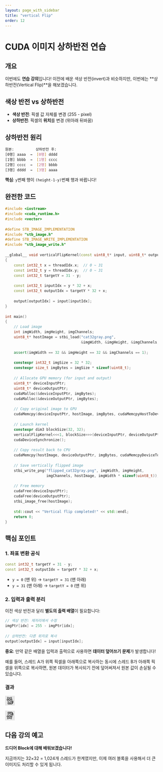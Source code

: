 ```yaml
---
layout: page_with_sidebar
title: "vertical Flip"
order: 12
---
```


# CUDA 이미지 상하반전 연습

## 개요

이번에도 **연습 강의**입니다! 이전에 배운 색상 반전(invert)과 비슷하지만, 이번에는 **상하반전(Vertical Flip)**을 해보겠습니다.

## 색상 반전 vs 상하반전

- **색상 반전**: 픽셀 값 자체를 변경 (255 - pixel)
- **상하반전**: 픽셀의 **위치**를 변경 (위아래 뒤바꿈)
## 상하반전 원리

```bash
원본:          상하반전 후:
[0행] aaaa  →  [0행] dddd
[1행] bbbb  →  [1행] cccc
[2행] cccc  →  [2행] bbbb
[3행] dddd  →  [3행] aaaa
```

**핵심**: `y`번째 행이 `(height-1-y)`번째 행과 바뀝니다!

## 완전한 코드

```c++
#include <iostream>
#include <cuda_runtime.h>
#include <vector>

#define STB_IMAGE_IMPLEMENTATION
#include "stb_image.h"
#define STB_IMAGE_WRITE_IMPLEMENTATION  
#include "stb_image_write.h"

__global__ void verticalFlipKernel(const uint8_t* input, uint8_t* output)
{
    const int32_t x = threadIdx.x;  // 0 ~ 31
    const int32_t y = threadIdx.y;  // 0 ~ 31
    const int32_t targetY = 31 - y;

    const int32_t inputIdx = y * 32 + x;
    const int32_t outputIdx = targetY * 32 + x;
    
    output[outputIdx] = input[inputIdx];
}

int main()
{
    // Load image
    int imgWidth, imgHeight, imgChannels;
    uint8_t* hostImage = stbi_load("cat32gray.png", 
                                   &imgWidth, &imgHeight, &imgChannels, 1);

    assert(imgWidth == 32 && imgHeight == 32 && imgChannels == 1);
    
    constexpr int32_t imgSize = 32 * 32;
    constexpr size_t imgBytes = imgSize * sizeof(uint8_t);
    
    // Allocate GPU memory (for input and output)
    uint8_t* deviceInputPtr;
    uint8_t* deviceOutputPtr;
    cudaMalloc(&deviceInputPtr, imgBytes);
    cudaMalloc(&deviceOutputPtr, imgBytes);

    // Copy original image to GPU
    cudaMemcpy(deviceInputPtr, hostImage, imgBytes, cudaMemcpyHostToDevice);

    // Launch kernel
    constexpr dim3 blockSize(32, 32);
    verticalFlipKernel<<<1, blockSize>>>(deviceInputPtr, deviceOutputPtr);
    cudaDeviceSynchronize();
    
    // Copy result back to CPU
    cudaMemcpy(hostImage, deviceOutputPtr, imgBytes, cudaMemcpyDeviceToHost);

    // Save vertically flipped image
    stbi_write_png("flipped_cat32gray.png", imgWidth, imgHeight, 
                   imgChannels, hostImage, imgWidth * sizeof(uint8_t));

    // Free memory
    cudaFree(deviceInputPtr);
    cudaFree(deviceOutputPtr);
    stbi_image_free(hostImage);
    
    std::cout << "Vertical flip completed!" << std::endl;
    return 0;
}
```

## 핵심 포인트

### 1. 좌표 변환 공식

```c++
const int32_t targetY = 31 - y;
const int32_t outputIdx = targetY * 32 + x;
```

- `y = 0` (맨 위) → `targetY = 31` (맨 아래)
- `y = 31` (맨 아래) → `targetY = 0` (맨 위)
### 2. 입력과 출력 분리

이전 색상 반전과 달리 **별도의 출력 배열**이 필요합니다:

```c++
// 색상 반전: 제자리에서 수정
imgPtr[idx] = 255 - imgPtr[idx];

// 상하반전: 다른 위치로 복사
output[outputIdx] = input[inputIdx];
```

**중요**: 만약 같은 배열을 입력과 출력으로 사용하면 **데이터 덮어쓰기 문제**가 발생합니다!

예를 들어, 스레드 A가 위쪽 픽셀을 아래쪽으로 복사하는 동시에 스레드 B가 아래쪽 픽셀을 위쪽으로 복사하면, 원본 데이터가 복사되기 전에 덮어써져서 원본 값이 손실될 수 있습니다.


### 결과


![inImage](/assets/images/vertical-flip/inimage.png)


![outImage](/assets/images/vertical-flip/outimage.png)

## 다음 강의 예고

**드디어 Block에 대해 배워보겠습니다!**

지금까지는 32×32 = 1,024개 스레드가 한계였지만, 이제 여러 블록을 사용해서 더 큰 이미지도 처리할 수 있게 됩니다.